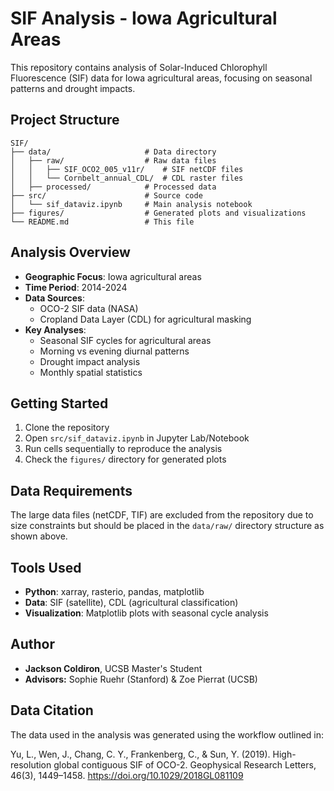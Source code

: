 # SIF Analysis - Iowa Agricultural Areas

This repository contains analysis of Solar-Induced Chlorophyll Fluorescence (SIF) data for Iowa agricultural areas, focusing on seasonal patterns and drought impacts.

## Project Structure

```
SIF/
├── data/                     # Data directory
│   ├── raw/                  # Raw data files
│   │   ├── SIF_OCO2_005_v11r/    # SIF netCDF files
│   │   └── Cornbelt_annual_CDL/  # CDL raster files
│   ├── processed/            # Processed data
├── src/                      # Source code
│   └── sif_dataviz.ipynb     # Main analysis notebook
├── figures/                  # Generated plots and visualizations
└── README.md                 # This file
```

## Analysis Overview

- **Geographic Focus**: Iowa agricultural areas
- **Time Period**: 2014-2024
- **Data Sources**: 
  - OCO-2 SIF data (NASA)
  - Cropland Data Layer (CDL) for agricultural masking
- **Key Analyses**:
  - Seasonal SIF cycles for agricultural areas
  - Morning vs evening diurnal patterns
  - Drought impact analysis
  - Monthly spatial statistics

## Getting Started

1. Clone the repository
2. Open `src/sif_dataviz.ipynb` in Jupyter Lab/Notebook
3. Run cells sequentially to reproduce the analysis
4. Check the `figures/` directory for generated plots

## Data Requirements

The large data files (netCDF, TIF) are excluded from the repository due to size constraints but should be placed in the `data/raw/` directory structure as shown above.

## Tools Used

- **Python**: xarray, rasterio, pandas, matplotlib
- **Data**: SIF (satellite), CDL (agricultural classification)
- **Visualization**: Matplotlib plots with seasonal cycle analysis

## Author

- **Jackson Coldiron**, UCSB Master's Student
- **Advisors:** Sophie Ruehr (Stanford) & Zoe Pierrat (UCSB)

## Data Citation

The data used in the analysis was generated using the workflow outlined in:

Yu, L., Wen, J., Chang, C. Y., Frankenberg, C., & Sun, Y. (2019). High-resolution global contiguous SIF of OCO-2. Geophysical Research Letters, 46(3), 1449–1458. https://doi.org/10.1029/2018GL081109
